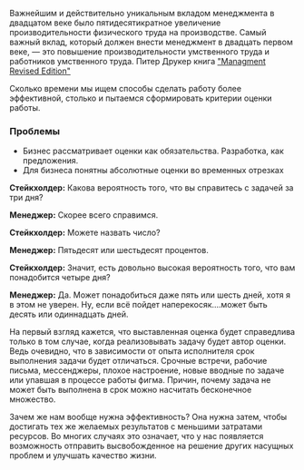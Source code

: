 Важнейшим и действительно уникальным вкладом менеджмента в двадцатом веке было пятидесятикратное увеличение производительности физического труда на производстве.
Самый важный вклад, который должен внести менеджмент в двадцать первом веке, — это повышение производительности умственного труда и работников умственного труда.
Питер Друкер книга ["Managment Revised Edition"](https://www.ozon.ru/product/zadachi-menedzhmenta-v-xxi-veke-druker-piter-ferdinand-646270336/?asb=ZcZY6GFZi0CC9gxeQxfAKFMyLe8rYsljStyV73aqUt8%253D&asb2=gfUyBi2N18UjGs1RX1H4ItTlnnPXyQC71BJ8dMk0YbYt10Q3z5tKkgScoloOltGW&avtc=1&avte=0&avts=1674547614&keywords=%D0%BF%D0%B8%D1%82%D0%B5%D1%80+%D0%B4%D1%80%D1%83%D0%BA%D0%B5%D1%80+%D0%BC%D0%B5%D0%BD%D0%B5%D0%B4%D0%B6%D0%BC%D0%B5%D0%BD%D1%82&sh=tdroBspf4g) 

Сколько времени мы ищем способы сделать работу более эффективной, столько и пытаемся сформировать критерии оценки работы. 

###  Проблемы
- Бизнес рассматривает оценки как обязательства. Разработка, как предложения.
- Для бизнеса понятны абсолютные оценки во временных отрезках

**Стейкхолдер:** Какова вероятность того, что вы справитесь с задачей за три дня?

**Менеджер:** Скорее всего справимся.

**Стейкхолдер:** Можете назвать число?

**Менеджер:** Пятьдесят или шестьдесят процентов.

**Стейкхолдер:** Значит, есть довольно высокая вероятность того, что вам понадобится четыре дня?

**Менеджер:** Да. Может понадобиться даже пять или шесть дней, хотя я в этом не уверен. Ну, если всё пойдет наперекосяк....может быть десять или одиннадцать дней.

На первый взгляд кажется, что выставленная оценка будет справедлива только в том случае, когда реализовывать задачу будет автор оценки. Ведь очевидно, что в зависимости от опыта исполнителя срок выполнения задачи будет отличаться.
Срочные встречи, рабочие письма, мессенджеры, плохое настроение, новые вводные по задаче или упавшая в процессе работы фигма. Причин, почему задача не может быть выполнена в срок можно насчитать бесконечное множество. 

Зачем же нам вообще нужна эффективность? Она нужна затем, чтобы достигать тех же желаемых результатов с меньшими затратами ресурсов. Во многих случаях это означает, что у нас появляется возможность отправить высвобожденное на решение других насущных проблем и улучшать качество жизни.